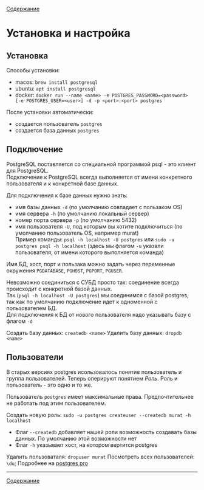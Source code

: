 [Содержание](README.md)

# Установка и настройка
## Установка

Способы установки:
- macos: `brew install postgresql`
- ubuntu: `apt install postgresql`
- docker: `docker run --name <name> -e POSTGRES_PASSWORD=<password>  [-e POSTGRES_USER=<user>] -d -p <port>:<port> postgres`

После установки автоматически:
- создается пользователь `postgres`
- создается база данных `postgres`


## Подключение
PostgreSQL поставляется со специальной программой psql - это клиент для PostgreSQL.<br>
Подключение к PostgreSQL всегда выполняется от имени конкретного пользователя и к конкретной базе данных.<br>

Для подключения к базе данных нужно знать:
- имя базы данных `-d` (по умолчанию совпадает с пользаком OS)
- имя сервера `-h` (по умолчанию локальный сервер)
- номер порта сервера `-p` (по умолчанию 5432)
- имя пользователя `-U`, под которым вы хотите подключиться (по умолчанию пользователь OS, например murat)<br>
Пример команды: `psql -h localhost -U postgres` или `sudo -u postgres psql -h localhost` (здесь мы флагом `-u` указали пользователя, от имени которого выполняется команда)

Имя БД, хост, порт и пользака можно задать через переменные окружения `PGDATABASE`, `PGHOST`, `PGPORT`, `PGUSER`.

Невозможно соединиться с СУБД просто так: соединение всегда происходит с конкретной базой данных.<br>
Так (`psql -h localhost -U postgres`) мы соединимся с базой postgres, так как по умолчанию подключение идет к одноменной с пользователем БД.<br>
Для подключения к БД от нового пользователя надо указывать базу с флагом `-d`<br>

Создать базу данных: `createdb <name>`
Удалить базу данных: `dropdb <name>`


## Пользователи
В старых версиях postgres исользовалось понятие пользователь и группа пользователей. Теперь оперируют понятием *Роль*. Роль и пользователь - это одно и то же.

Пользователь `postgres` имеет максимальные права. Предпочтительнее не работать под этим пользователем.

Создать новую роль:
`sudo -u postgres createuser --createdb murat -h localhost`
- Флаг `--createdb` добавляет нашей роли возможность создавать базы данных. По умолчанию этой возможности нет
- Флаг `-h` указывает хост, на котором вертится postgres

Удалить пользоваталя: `dropuser murat`
Посмотреть всех пользователей: `\du`;
Подробнее на [postgres pro](https://postgrespro.ru/docs/postgresql/11/app-createuser)

---
[Содержание](README.md)
